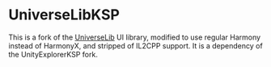 # UniverseLibKSP

This is a fork of the [UniverseLib](https://github.com/sinai-dev/UniverseLib) UI library, modified to use regular Harmony instead of HarmonyX, and stripped of IL2CPP support.
It is a dependency of the UnityExplorerKSP fork.
